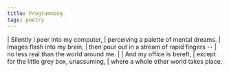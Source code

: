 ```yaml
---
title: Programming
tags: poetry
---
```


| Silently I peer into my computer,
| perceiving a palette of mental dreams.
| Images flash into my brain,
| then pour out in a stream of rapid fingers --
| no less real than the world around me.
|
| And my office is bereft,
| except for the little grey box, unassuming,
| where a whole other world takes place.
